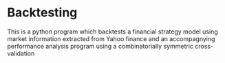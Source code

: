 # Backtesting

This is a python program which backtests a financial strategy model using market information extracted from Yahoo finance and an accompagnying performance analysis program using a combinatorially symmetric cross-validation
